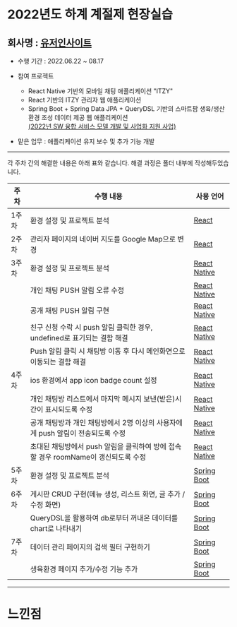 # 2022년도 하계 계절제 현장실습 
 <h2> 회사명 : <a href = "https://userinsight.co.kr/"> 유저인사이트 </a> </h2>

 * 수행 기간 : 2022.06.22 ~ 08.17

 * 참여 프로젝트  
   * React Native 기반의 모바일 채팅 애플리케이션 "ITZY"
   * React 기반의 ITZY 관리자 웹 애플리케이션
   * Spring Boot + Spring Data JPA + QueryDSL 기반의 스마트팜 생육/생산 환경 조성 데이터 제공 웹 애플리케이션  
   <a href = "https://www.bizinfo.go.kr/web/lay1/bbs/S1T122C128/AS/74/view.do?pblancId=PBLN_000000000075234&cpage=26&rows=15&condition=&keyword=&hashCode=">(2022년 SW 융합 서비스 모델 개발 및 사업화 지원 사업)</a>
  
  * 맡은 업무 : 애플리케이션 유지 보수 및 추가 기능 개발
------------
각 주차 간의 해결한 내용은 아래 표와 같습니다.
해결 과정은 폴더 내부에 작성해두었습니다.

 |주차|수행 내용| 사용 언어 |
|--------|----------------|-------|
|1주차| 환경 설정 및 프로젝트 분석 | <a href = "https://ko.reactjs.org/docs/getting-started.html"> React </a> |
|2주차| 관리자 페이지의 네이버 지도를 Google Map으로 변경 | <a href = "https://ko.reactjs.org/docs/getting-started.html"> React </a> |
|3주차| 환경 설정 및 프로젝트 분석 |<a href = "https://reactnative.dev/docs/getting-started"> React Native </a>|
|| 개인 채팅 PUSH 알림 오류 수정 |<a href = "https://reactnative.dev/docs/getting-started"> React Native </a>|
|| 공개 채팅 PUSH 알림 구현 |<a href = "https://reactnative.dev/docs/getting-started"> React Native </a>|
|| 친구 신청 수락 시 push 알림 클릭한 경우, undefined로 표기되는 결함 해결 |<a href = "https://reactnative.dev/docs/getting-started"> React Native </a>|
|| Push 알림 클릭 시 채팅방 이동 후 다시 메인화면으로 이동되는 결함 해결 |<a href = "https://reactnative.dev/docs/getting-started"> React Native </a>|
|4주차| ios 환경에서 app icon badge count 설정 |<a href = "https://reactnative.dev/docs/getting-started"> React Native </a>|
|| 개인 채팅방 리스트에서 마지막 메시지 보낸(받은)시간이 표시되도록 수정 |<a href = "https://reactnative.dev/docs/getting-started"> React Native </a>|
|| 공개 채팅방과 개인 채팅방에서 2명 이상의 사용자에게 push 알림이 전송되도록 수정 |<a href = "https://reactnative.dev/docs/getting-started"> React Native </a>|
|| 초대된 채팅방에서 push 알림을 클릭하여 방에 접속할 경우 roomName이 갱신되도록 수정 |<a href = "https://reactnative.dev/docs/getting-started"> React Native </a>|
|5주차| 환경 설정 및 프로젝트 분석 | <a href = "https://spring.io/projects/spring-boot"> Spring Boot </a> |
|6주차| 게시판 CRUD 구현(메뉴 생성, 리스트 화면, 글 추가 / 수정 화면) | <a href = "https://spring.io/projects/spring-boot"> Spring Boot </a> |
|| QueryDSL을 활용하여 db로부터 꺼내온 데이터를 chart로 나타내기 | <a href = "https://spring.io/projects/spring-boot"> Spring Boot </a> |
|7주차| 데이터 관리 페이지의 검색 필터 구현하기 | <a href = "https://spring.io/projects/spring-boot"> Spring Boot </a> |
|| 생육환경 페이지 추가/수정 기능 추가 | <a href = "https://spring.io/projects/spring-boot"> Spring Boot </a> |


------------
# 느낀점




   
